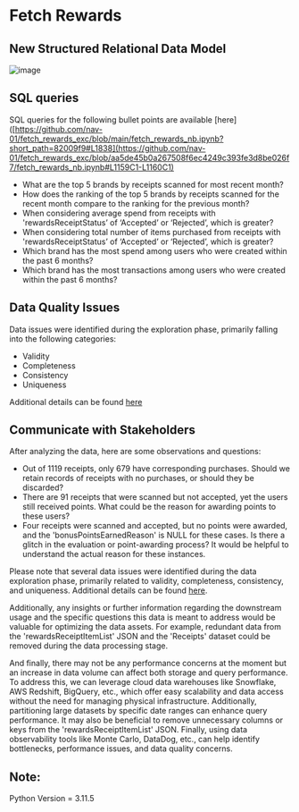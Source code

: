 # Fetch Rewards
## New Structured Relational Data Model
![image](https://github.com/user-attachments/assets/aa6575bc-266c-41de-9e9f-941d182775a8)

## SQL queries
SQL queries for the following bullet points are available [here]([https://github.com/nav-01/fetch_rewards_exc/blob/main/fetch_rewards_nb.ipynb?short_path=82009f9#L1838](https://github.com/nav-01/fetch_rewards_exc/blob/aa5de45b0a267508f6ec4249c393fe3d8be026f7/fetch_rewards_nb.ipynb#L1159C1-L1160C1)
- What are the top 5 brands by receipts scanned for most recent month?
- How does the ranking of the top 5 brands by receipts scanned for the recent month compare to the ranking for the previous month?
- When considering average spend from receipts with 'rewardsReceiptStatus’ of ‘Accepted’ or ‘Rejected’, which is greater?
- When considering total number of items purchased from receipts with 'rewardsReceiptStatus’ of ‘Accepted’ or ‘Rejected’, which is greater?
- Which brand has the most spend among users who were created within the past 6 months?
- Which brand has the most transactions among users who were created within the past 6 months?

## Data Quality Issues
Data issues were identified during the exploration phase, primarily falling into the following categories:
- Validity
- Completeness
- Consistency
- Uniqueness

Additional details can be found [here](https://github.com/nav-01/fetch_rewards_exc/blob/main/fetch_rewards_nb.ipynb?short_path=82009f9#L1838)

## Communicate with Stakeholders
After analyzing the data, here are some observations and questions:
- Out of 1119 receipts, only 679 have corresponding purchases. Should we retain records of receipts with no purchases, or should they be discarded?
- There are 91 receipts that were scanned but not accepted, yet the users still received points. What could be the reason for awarding points to these users?
- Four receipts were scanned and accepted, but no points were awarded, and the 'bonusPointsEarnedReason' is NULL for these cases. Is there a glitch in the evaluation or point-awarding process? It would be helpful to understand the actual reason for these instances.

Please note that several data issues were identified during the data exploration phase, primarily related to validity, completeness, consistency, and uniqueness. Additional details can be found [here](https://github.com/nav-01/fetch_rewards_exc/blob/main/fetch_rewards_nb.ipynb?short_path=82009f9#L1838).

Additionally, any insights or further information regarding the downstream usage and the specific questions this data is meant to address would be valuable for optimizing the data assets. For example, redundant data from the 'rewardsReceiptItemList' JSON and the 'Receipts' dataset could be removed during the data processing stage.

And finally, there may not be any performance concerns at the moment but an increase in data volume can affect both storage and query performance. To address this, we can leverage cloud data warehouses like Snowflake, AWS Redshift, BigQuery, etc., which offer easy scalability and data access without the need for managing physical infrastructure. Additionally, partitioning large datasets by specific date ranges can enhance query performance. It may also be beneficial to remove unnecessary columns or keys from the 'rewardsReceiptItemList' JSON. Finally, using data observability tools like Monte Carlo, DataDog, etc., can help identify bottlenecks, performance issues, and data quality concerns.

## Note:
Python Version = 3.11.5
